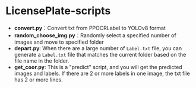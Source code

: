 # LicensePlate-scripts

- **convert.py**：Convert txt from PPOCRLabel to YOLOv8 format
- **random_choose_img.py**：Randomly select a specified number of images and move to specified folder
- **depart.py**: When there are a large number of `Label.txt` file, you can generate a `Label.txt` file that matches the current folder based on the file name in the folder.
- **get_coor.py**: This is a "predict" script, and you will get the predicted images and labels. If there are 2 or more labels in one image, the txt file has 2 or more lines.
